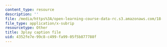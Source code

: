 ```yaml
---
content_type: resource
description: ''
file: /media/https%3A/open-learning-course-data-rc.s3.amazonaws.com/18-02-multivariable-calculus-fall-2007/4352fe7e99c8c499fa9905f5b877788f_ZwpwmGP5ITM.srt
file_type: application/x-subrip
resourcetype: Other
title: 3play caption file
uid: 4352fe7e-99c8-c499-fa99-05f5b877788f
---
```

